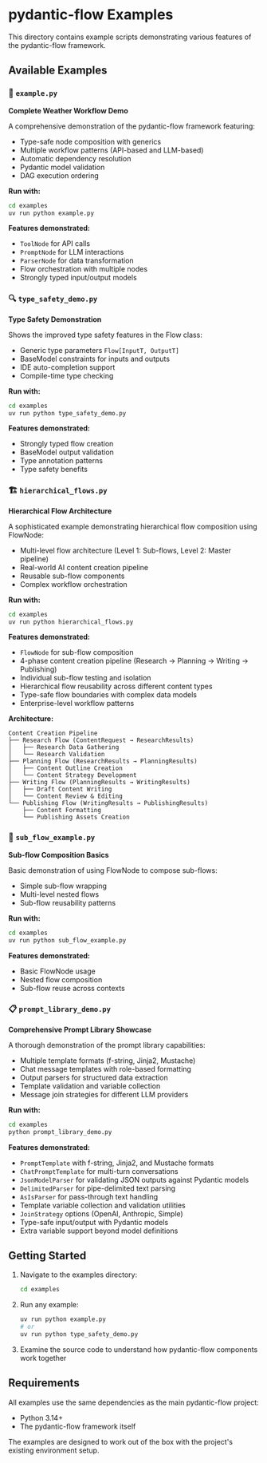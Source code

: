 # pydantic-flow Examples

This directory contains example scripts demonstrating various features of the pydantic-flow framework.

## Available Examples

### 📝 `example.py`
**Complete Weather Workflow Demo**

A comprehensive demonstration of the pydantic-flow framework featuring:
- Type-safe node composition with generics
- Multiple workflow patterns (API-based and LLM-based)
- Automatic dependency resolution
- Pydantic model validation
- DAG execution ordering

**Run with:**
```bash
cd examples
uv run python example.py
```

**Features demonstrated:**
- `ToolNode` for API calls
- `PromptNode` for LLM interactions
- `ParserNode` for data transformation
- Flow orchestration with multiple nodes
- Strongly typed input/output models

### 🔍 `type_safety_demo.py`
**Type Safety Demonstration**

Shows the improved type safety features in the Flow class:
- Generic type parameters `Flow[InputT, OutputT]`
- BaseModel constraints for inputs and outputs
- IDE auto-completion support
- Compile-time type checking

**Run with:**
```bash
cd examples
uv run python type_safety_demo.py
```

**Features demonstrated:**
- Strongly typed flow creation
- BaseModel output validation
- Type annotation patterns
- Type safety benefits

### 🏗️ `hierarchical_flows.py`
**Hierarchical Flow Architecture**

A sophisticated example demonstrating hierarchical flow composition using FlowNode:
- Multi-level flow architecture (Level 1: Sub-flows, Level 2: Master pipeline)
- Real-world AI content creation pipeline
- Reusable sub-flow components
- Complex workflow orchestration

**Run with:**
```bash
cd examples
uv run python hierarchical_flows.py
```

**Features demonstrated:**
- `FlowNode` for sub-flow composition
- 4-phase content creation pipeline (Research → Planning → Writing → Publishing)
- Individual sub-flow testing and isolation
- Hierarchical flow reusability across different content types
- Type-safe flow boundaries with complex data models
- Enterprise-level workflow patterns

**Architecture:**
```
Content Creation Pipeline
├── Research Flow (ContentRequest → ResearchResults)
│   ├── Research Data Gathering
│   └── Research Validation
├── Planning Flow (ResearchResults → PlanningResults)
│   ├── Content Outline Creation
│   └── Content Strategy Development
├── Writing Flow (PlanningResults → WritingResults)
│   ├── Draft Content Writing
│   └── Content Review & Editing
└── Publishing Flow (WritingResults → PublishingResults)
    ├── Content Formatting
    └── Publishing Assets Creation
```

### 🔄 `sub_flow_example.py`
**Sub-flow Composition Basics**

Basic demonstration of using FlowNode to compose sub-flows:
- Simple sub-flow wrapping
- Multi-level nested flows
- Sub-flow reusability patterns

**Run with:**
```bash
cd examples
uv run python sub_flow_example.py
```

**Features demonstrated:**
- Basic FlowNode usage
- Nested flow composition
- Sub-flow reuse across contexts

### 📋 `prompt_library_demo.py`
**Comprehensive Prompt Library Showcase**

A thorough demonstration of the prompt library capabilities:
- Multiple template formats (f-string, Jinja2, Mustache)
- Chat message templates with role-based formatting
- Output parsers for structured data extraction
- Template validation and variable collection
- Message join strategies for different LLM providers

**Run with:**
```bash
cd examples
python prompt_library_demo.py
```

**Features demonstrated:**
- `PromptTemplate` with f-string, Jinja2, and Mustache formats
- `ChatPromptTemplate` for multi-turn conversations
- `JsonModelParser` for validating JSON outputs against Pydantic models
- `DelimitedParser` for pipe-delimited text parsing
- `AsIsParser` for pass-through text handling
- Template variable collection and validation utilities
- `JoinStrategy` options (OpenAI, Anthropic, Simple)
- Type-safe input/output with Pydantic models
- Extra variable support beyond model definitions

## Getting Started

1. Navigate to the examples directory:
   ```bash
   cd examples
   ```

2. Run any example:
   ```bash
   uv run python example.py
   # or
   uv run python type_safety_demo.py
   ```

3. Examine the source code to understand how pydantic-flow components work together

## Requirements

All examples use the same dependencies as the main pydantic-flow project:

- Python 3.14+
- The pydantic-flow framework itself

The examples are designed to work out of the box with the project's existing environment setup.